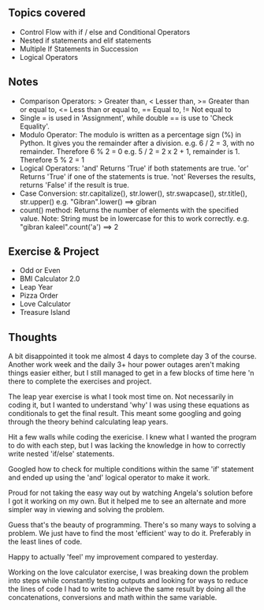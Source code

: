 ## Topics covered

- Control Flow with if / else and Conditional Operators
- Nested if statements and elif statements
- Multiple If Statements in Succession
- Logical Operators

## Notes

- Comparison Operators: > Greater than, < Lesser than, >= Greater than or equal to, <= Less than or equal to, == Equal to, != Not equal to
- Single = is used in 'Assignment', while double == is use to 'Check Equality'.
- Modulo Operator: The modulo is written as a percentage sign (%) in Python. It gives you the remainder after a division.
  e.g. 6 / 2 = 3, with no remainder. Therefore 6 % 2 = 0
  e.g. 5 / 2 = 2 x 2 + 1, remainder is 1. Therefore 5 % 2 = 1
- Logical Operators: 'and' Returns 'True' if both statements are true. 'or' Returns 'True' if one of the statements is true. 'not' Reverses the results, returns 'False' if the result is true.
- Case Conversion: str.capitalize(), str.lower(), str.swapcase(), str.title(), str.upper()
  e.g. "Gibran".lower() ==> gibran
- count() method: Returns the number of elements with the specified value. Note: String must be in lowercase for this to work correctly.
  e.g. "gibran kaleel".count('a') ==> 2

## Exercise & Project

- Odd or Even
- BMI Calculator 2.0
- Leap Year
- Pizza Order
- Love Calculator
- Treasure Island

## Thoughts

A bit disappointed it took me almost 4 days to complete day 3 of the course. Another work week and the daily 3+ hour power outages aren't making things easier either, but I still managed to get in a few blocks of time here 'n there to complete the exercises and project.

The leap year exercise is what I took most time on. Not necessarily in coding it, but I wanted to understand 'why' I was using these equations as conditionals to get the final result. This meant some googling and going through the theory behind calculating leap years.

Hit a few walls while coding the exericise. I knew what I wanted the program to do with each step, but I was lacking the knowledge in how to correctly write nested 'if/else' statements.

Googled how to check for multiple conditions within the same 'if' statement and ended up using the 'and' logical operator to make it work.

Proud for not taking the easy way out by watching Angela's solution before I got it working on my own. But it helped me to see an alternate and more simpler way in viewing and solving the problem.

Guess that's the beauty of programming. There's so many ways to solving a problem. We just have to find the most 'efficient' way to do it. Preferably in the least lines of code.

Happy to actually 'feel' my improvement compared to yesterday.

Working on the love calculator exercise, I was breaking down the problem into steps while constantly testing outputs and looking for ways to reduce the lines of code I had to write to achieve the same result by doing all the concatenations, conversions and math within the same variable.
